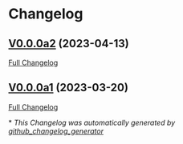 # Changelog

## [V0.0.0a2](https://github.com/OpenVoiceOS/ovos-solver-plugin-openai-persona/tree/V0.0.0a2) (2023-04-13)

[Full Changelog](https://github.com/OpenVoiceOS/ovos-solver-plugin-openai-persona/compare/V0.0.0a1...V0.0.0a2)

## [V0.0.0a1](https://github.com/OpenVoiceOS/ovos-solver-plugin-openai-persona/tree/V0.0.0a1) (2023-03-20)

[Full Changelog](https://github.com/OpenVoiceOS/ovos-solver-plugin-openai-persona/compare/8778c7bf0fbe4c52bf5631b5a4f43812f41d3eda...V0.0.0a1)



\* *This Changelog was automatically generated by [github_changelog_generator](https://github.com/github-changelog-generator/github-changelog-generator)*
